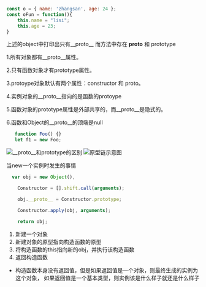 ``` js
const o = { name: 'zhangsan', age: 24 };
const oFun = function(){
    this.name = "lisi";
    this.age = 23;
}
```
上述的object中打印出只有__proto__
而方法中存在 __proto__ 和 prototype


1.所有对象都有__proto__属性。

2.只有函数对象才有prototype属性。

3.protoype对象默认有两个属性：constructor 和 proto。

4.实例对象的__proto__指向的是函数的protoype

5.函数对象的prototype属性是外部共享的，而__proto__是隐式的。

6.函数和Object的__proto__的顶端是null


``` js
   function Foo() {}
   let f1 = new Foo;
```
<img alt="__proto__和prototype的区别" class="lazyload inited loaded" data-src="https://user-gold-cdn.xitu.io/2019/3/5/1694cb5d23b31105?imageView2/0/w/1280/h/960/format/webp/ignore-error/1" data-width="680" data-height="546" src="https://user-gold-cdn.xitu.io/2019/3/5/1694cb5d23b31105?imageView2/0/w/1280/h/960/format/webp/ignore-error/1">







<img src="https://github.com/mqyqingfeng/Blog/raw/master/Images/prototype5.png" alt="原型链示意图" style="max-width:100%;">

当new一个实例时发生的事情
``` js
  var obj = new Object(),

    Constructor = [].shift.call(arguments);

    obj.__proto__ = Constructor.prototype;

    Constructor.apply(obj, arguments);

    return obj;
```
1. 新建一个对象
2. 新建对象的原型指向构造函数的原型
3. 将构造函数的this指向新的obj，并执行该构造函数
4. 返回构造函数

- 构造函数本身没有返回值，但是如果返回值是一个对象，则最终生成的实例为这个对象， 如果返回值是一个基本类型，则实例该是什么样子就还是什么样子
